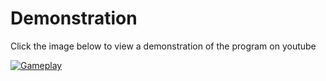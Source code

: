 # Demonstration

Click the image below to view a demonstration of the program on youtube

[![Gameplay](https://img.youtube.com/vi/m5fbrBrVzTk/0.jpg)](https://www.youtube.com/watch?v=m5fbrBrVzTk)
